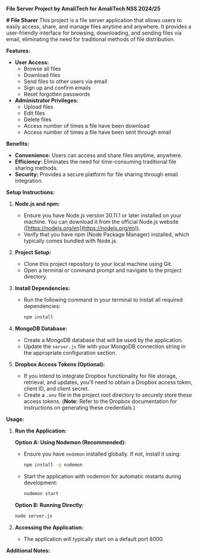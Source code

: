 **File Server Project by AmaliTech for AmaliTech NSS 2024/25**

**# File Sharer**
This project is a file server application that allows users to easily access, share, and manage files anytime and anywhere. It provides a user-friendly interface for browsing, downloading, and sending files via email, eliminating the need for traditional methods of file distribution.

**Features:**

* **User Access:**
    - Browse all files
    - Download files
    - Send files to other users via email
    - Sign up and confirm emails
    - Reset forgotten passwords
* **Administrator Privileges:**
    - Upload files
    - Edit files
    - Delete files
    - Access number of times a file have been download
    - Access number of times a file have been sent through email

**Benefits:**

* **Convenience:** Users can access and share files anytime, anywhere.
* **Efficiency:** Eliminates the need for time-consuming traditional file sharing methods.
* **Security:** Provides a secure platform for file sharing through email integration.

**Setup Instructions:**

1. **Node.js and npm:**
    - Ensure you have Node.js version 20.11.1 or later installed on your machine. You can download it from the official Node.js website ([https://nodejs.org/en](https://nodejs.org/en)).
    - Verify that you have npm (Node Package Manager) installed, which typically comes bundled with Node.js.

2. **Project Setup:**
    - Clone this project repository to your local machine using Git.
    - Open a terminal or command prompt and navigate to the project directory.

3. **Install Dependencies:**
    - Run the following command in your terminal to install all required dependencies:

      ```bash
      npm install
      ```

4. **MongoDB Database:**
    - Create a MongoDB database that will be used by the application.
    - Update the `server.js` file with your MongoDB connection string in the appropriate configuration section.

5. **Dropbox Access Tokens (Optional):**
    - If you intend to integrate Dropbox functionality for file storage, retrieval, and updates, you'll need to obtain a Dropbox access token, client ID, and client secret.
    - Create a `.env` file in the project root directory to securely store these access tokens. (**Note:** Refer to the Dropbox documentation for instructions on generating these credentials.)

**Usage:**

1. **Run the Application:**

    **Option A: Using Nodemon (Recommended):**

    - Ensure you have `nodemon` installed globally. If not, install it using:

      ```bash
      npm install -g nodemon
      ```

    - Start the application with nodemon for automatic restarts during development:

      ```bash
      nodemon start
      ```

    **Option B: Running Directly:**

      ```bash
      node server.js
      ```

2. **Accessing the Application:** 
    - The application will typically start on a default port 8000.

**Additional Notes:**


